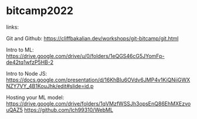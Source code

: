 # bitcamp2022

links:

Git and Github:
https://cliffbakalian.dev/workshops/git-bitcamp/git.html

Intro to ML:
https://drive.google.com/drive/u/0/folders/1eQGS46cG5JYomFp-de42tq1wfzP5HB-2

Intro to Node JS:
https://docs.google.com/presentation/d/16KhBIu6OVdv6JMP4v1KiQNiiGWXNZY7VY_4B1KouJhk/edit#slide=id.p

Hosting your ML model: </br>
https://drive.google.com/drive/folders/1qVMzfWSSJh3opsEnQ86EhMXEzvouQAZ5
https://github.com/lch99310/WebML
